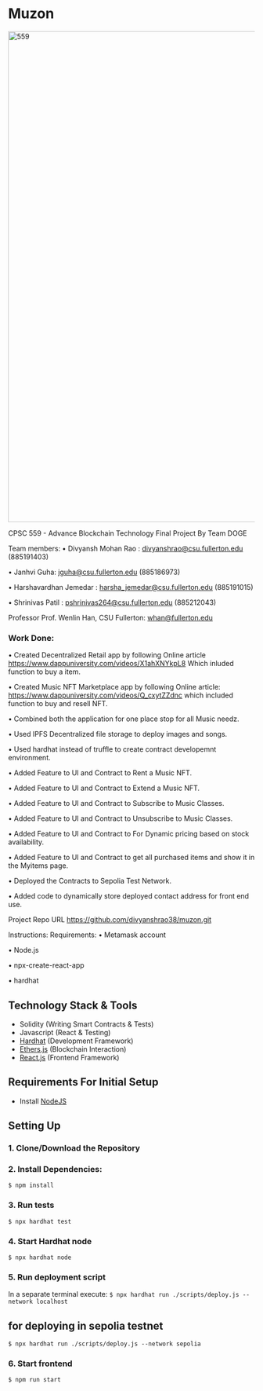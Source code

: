 # Muzon

<img width="1000" alt="559" src="https://user-images.githubusercontent.com/87542822/236741088-25b89b39-9c84-4a22-9547-8607680f13db.png">


CPSC 559 - Advance Blockchain Technology  Final Project By Team DOGE

Team members: • Divyansh Mohan Rao : divyanshrao@csu.fullerton.edu (885191403)

• Janhvi Guha: jguha@csu.fullerton.edu (885186973)

• Harshavardhan Jemedar : harsha_jemedar@csu.fullerton.edu (885191015)

• Shrinivas Patil : pshrinivas264@csu.fullerton.edu (885212043)

Professor Prof. Wenlin Han, CSU Fullerton: whan@fullerton.edu

### Work Done:


• Created Decentralized Retail app by following Online article https://www.dappuniversity.com/videos/X1ahXNYkpL8 Which inluded function to buy a item.

• Created Music NFT Marketplace app by following Online article: https://www.dappuniversity.com/videos/Q_cxytZZdnc which included function to buy and resell NFT.

• Combined both the application for one place stop for all Music needz.

• Used IPFS Decentralized file storage to deploy images and songs.

• Used hardhat instead of truffle to create contract developemnt environment.

• Added Feature to UI and Contract to Rent a Music NFT.

• Added Feature to UI and Contract to Extend a Music NFT.

• Added Feature to UI and Contract to Subscribe to Music Classes.

• Added Feature to UI and Contract to Unsubscribe to Music Classes.

• Added Feature to UI and Contract to For Dynamic pricing based on stock availability.

• Added Feature to UI and Contract to get all purchased items and show it in the Myitems page.

• Deployed the Contracts to Sepolia Test Network.

• Added code to dynamically store deployed contact address for front end use.





Project Repo URL https://github.com/divyanshrao38/muzon.git


Instructions: Requirements: 
• Metamask account

• Node.js

• npx-create-react-app

• hardhat


## Technology Stack & Tools

- Solidity (Writing Smart Contracts & Tests)
- Javascript (React & Testing)
- [Hardhat](https://hardhat.org/) (Development Framework)
- [Ethers.js](https://docs.ethers.io/v5/) (Blockchain Interaction)
- [React.js](https://reactjs.org/) (Frontend Framework)

## Requirements For Initial Setup
- Install [NodeJS](https://nodejs.org/en/)

## Setting Up
### 1. Clone/Download the Repository

### 2. Install Dependencies:
`$ npm install`

### 3. Run tests
`$ npx hardhat test`

### 4. Start Hardhat node
`$ npx hardhat node`

### 5. Run deployment script
In a separate terminal execute:
`$ npx hardhat run ./scripts/deploy.js --network localhost`

## for deploying in sepolia testnet
`$ npx hardhat run ./scripts/deploy.js --network sepolia`

### 6. Start frontend
`$ npm run start`
